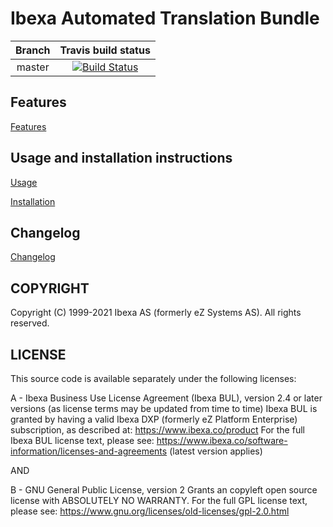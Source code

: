 # Ibexa Automated Translation Bundle

| Branch   | Travis build status |
|:--------:|:-------------------:|
| master   | [![Build Status](https://travis-ci.org/ibexa/automated-translation.svg?branch=master)](https://travis-ci.org/ezsystems/ezplatform-automated-translation)

## Features

[Features](src/bundle/Resources/doc/FEATURES.md)

## Usage and installation instructions

[Usage](src/bundle/Resources/doc/USAGE.md)

[Installation](src/bundle/Resources/doc/INSTALL.md)

Changelog
------------------

[Changelog](src/bundle/Resources/doc/CHANGELOG.md)

## COPYRIGHT
Copyright (C) 1999-2021 Ibexa AS (formerly eZ Systems AS). All rights reserved.

## LICENSE
This source code is available separately under the following licenses:

A - Ibexa Business Use License Agreement (Ibexa BUL),
version 2.4 or later versions (as license terms may be updated from time to time)
Ibexa BUL is granted by having a valid Ibexa DXP (formerly eZ Platform Enterprise) subscription,
as described at: https://www.ibexa.co/product
For the full Ibexa BUL license text, please see:
https://www.ibexa.co/software-information/licenses-and-agreements (latest version applies)

AND

B - GNU General Public License, version 2
Grants an copyleft open source license with ABSOLUTELY NO WARRANTY. For the full GPL license text, please see:
https://www.gnu.org/licenses/old-licenses/gpl-2.0.html
